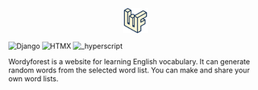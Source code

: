 <p align="center" width="100%">
    <img width="10%" src="static/android-chrome-512x512.png">
</p>

![Django](https://img.shields.io/badge/Django-4.1-brightgreen)
![HTMX](https://img.shields.io/badge/HTMX-1.8.0-blue)
![_hyperscript](https://img.shields.io/badge/__hyperscript-0.9.7-blue)

Wordyforest is a website for learning English vocabulary. It can generate random words from the selected word list. You can make and share your own word lists.
